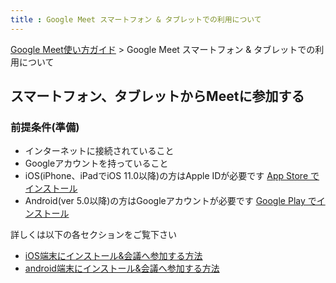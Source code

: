 ```yaml
---
title : Google Meet スマートフォン & タブレットでの利用について
---
```


[Google Meet使い方ガイド](GoogleMeet.html) > Google Meet スマートフォン & タブレットでの利用について

## スマートフォン、タブレットからMeetに参加する

### 前提条件(準備)
- インターネットに接続されていること
- Googleアカウントを持っていること
- iOS(iPhone、iPadでiOS 11.0以降)の方はApple IDが必要です [App Store でインストール](https://www.google.com/url?q=https%3A%2F%2Fitunes.apple.com%2Fjp%2Fapp%2Fmeet%2Fid1013231476%3Fmt%3D8&sa=D&sntz=1&usg=AFQjCNE2WpJCfIubEERSYmo5w2rTe-uoew)
- Android(ver 5.0以降)の方はGoogleアカウントが必要です [Google Play でインストール](https://play.google.com/store/apps/details?id=com.google.android.apps.meetings)


詳しくは以下の各セクションをご覧下さい

- [iOS端末にインストール&会議へ参加する方法](GoogleMeet-ios.md)
- [android端末にインストール&会議へ参加する方法]()